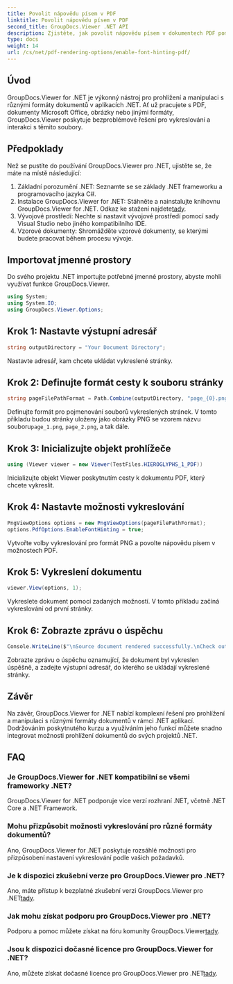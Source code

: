 ```yaml
---
title: Povolit nápovědu písem v PDF
linktitle: Povolit nápovědu písem v PDF
second_title: GroupDocs.Viewer .NET API
description: Zjistěte, jak povolit nápovědu písem v dokumentech PDF pomocí GroupDocs.Viewer pro .NET. Postupujte podle našeho podrobného návodu pro bezproblémovou integraci.
type: docs
weight: 14
url: /cs/net/pdf-rendering-options/enable-font-hinting-pdf/
---
```

## Úvod
GroupDocs.Viewer for .NET je výkonný nástroj pro prohlížení a manipulaci s různými formáty dokumentů v aplikacích .NET. Ať už pracujete s PDF, dokumenty Microsoft Office, obrázky nebo jinými formáty, GroupDocs.Viewer poskytuje bezproblémové řešení pro vykreslování a interakci s těmito soubory.
## Předpoklady
Než se pustíte do používání GroupDocs.Viewer pro .NET, ujistěte se, že máte na místě následující:
1. Základní porozumění .NET: Seznamte se se základy .NET frameworku a programovacího jazyka C#.
2.  Instalace GroupDocs.Viewer for .NET: Stáhněte a nainstalujte knihovnu GroupDocs.Viewer for .NET. Odkaz ke stažení najdete[tady](https://releases.groupdocs.com/viewer/net/).
3. Vývojové prostředí: Nechte si nastavit vývojové prostředí pomocí sady Visual Studio nebo jiného kompatibilního IDE.
4. Vzorové dokumenty: Shromážděte vzorové dokumenty, se kterými budete pracovat během procesu vývoje.

## Importovat jmenné prostory
Do svého projektu .NET importujte potřebné jmenné prostory, abyste mohli využívat funkce GroupDocs.Viewer.

```csharp
using System;
using System.IO;
using GroupDocs.Viewer.Options;
```
## Krok 1: Nastavte výstupní adresář
```csharp
string outputDirectory = "Your Document Directory";
```
Nastavte adresář, kam chcete ukládat vykreslené stránky.
## Krok 2: Definujte formát cesty k souboru stránky
```csharp
string pageFilePathFormat = Path.Combine(outputDirectory, "page_{0}.png");
```
 Definujte formát pro pojmenování souborů vykreslených stránek. V tomto příkladu budou stránky uloženy jako obrázky PNG se vzorem názvu souboru`page_1.png`, `page_2.png`, a tak dále.
## Krok 3: Inicializujte objekt prohlížeče
```csharp
using (Viewer viewer = new Viewer(TestFiles.HIEROGLYPHS_1_PDF))
```
Inicializujte objekt Viewer poskytnutím cesty k dokumentu PDF, který chcete vykreslit.
## Krok 4: Nastavte možnosti vykreslování
```csharp
PngViewOptions options = new PngViewOptions(pageFilePathFormat);
options.PdfOptions.EnableFontHinting = true;
```
Vytvořte volby vykreslování pro formát PNG a povolte nápovědu písem v možnostech PDF.
## Krok 5: Vykreslení dokumentu
```csharp
viewer.View(options, 1);
```
Vykreslete dokument pomocí zadaných možností. V tomto příkladu začíná vykreslování od první stránky.
## Krok 6: Zobrazte zprávu o úspěchu
```csharp
Console.WriteLine($"\nSource document rendered successfully.\nCheck output in {outputDirectory}.");
```
Zobrazte zprávu o úspěchu oznamující, že dokument byl vykreslen úspěšně, a zadejte výstupní adresář, do kterého se ukládají vykreslené stránky.

## Závěr
Na závěr, GroupDocs.Viewer for .NET nabízí komplexní řešení pro prohlížení a manipulaci s různými formáty dokumentů v rámci .NET aplikací. Dodržováním poskytnutého kurzu a využíváním jeho funkcí můžete snadno integrovat možnosti prohlížení dokumentů do svých projektů .NET.
## FAQ
### Je GroupDocs.Viewer for .NET kompatibilní se všemi frameworky .NET?
GroupDocs.Viewer for .NET podporuje více verzí rozhraní .NET, včetně .NET Core a .NET Framework.
### Mohu přizpůsobit možnosti vykreslování pro různé formáty dokumentů?
Ano, GroupDocs.Viewer for .NET poskytuje rozsáhlé možnosti pro přizpůsobení nastavení vykreslování podle vašich požadavků.
### Je k dispozici zkušební verze pro GroupDocs.Viewer pro .NET?
 Ano, máte přístup k bezplatné zkušební verzi GroupDocs.Viewer pro .NET[tady](https://releases.groupdocs.com/).
### Jak mohu získat podporu pro GroupDocs.Viewer pro .NET?
 Podporu a pomoc můžete získat na fóru komunity GroupDocs.Viewer[tady](https://forum.groupdocs.com/c/viewer/9).
### Jsou k dispozici dočasné licence pro GroupDocs.Viewer for .NET?
 Ano, můžete získat dočasné licence pro GroupDocs.Viewer pro .NET[tady](https://purchase.groupdocs.com/temporary-license/).